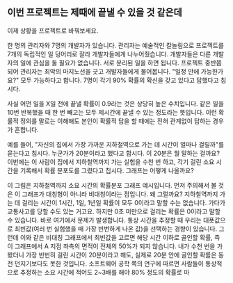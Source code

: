 ## 이번 프로젝트는 제때에 끝낼 수 있을 것 같은데
이제 상황을 프로젝트로 바꿔보세요.

한 명의 관리자와 7명의 개발자가 있습니다. 관리자는 예술적인 칼놀림으로 프로젝트를 7개의 독립적인 일 덩어리로 잘라 개발자들에게 나누어줬습니다. 개발자들은 다른 개발자의 일에 관심을 둘 필요가 없습니다. 서로 분리된 일을 하면 됩니다. 프로젝트 중반쯤 되어 관리자는 최악의 마지노선을 긋고 개발자들에게 물어봅니다. "일정 안에 가능한가요?" 모두 가능하다고 합니다. 7명이 각기 90% 확률의 확신을 갖고 있다고 답했다고 칩시다.

사실 어떤 일을 X일 전에 끝낼 확률이 0.9라는 것은 상당히 높은 수치입니다. 같은 일을 10번 반복했을 때 한 번 빼고는 모두 제시간에 끝낼 수 있는 정도라는 뜻입니다. 이런 확률적 정의를 말로는 이해해도 본인이 확률적 답을 할 때에는 전혀 관계없이 답하는 경우가 흔합니다.

예를 들어, "자신의 집에서 가장 가까운 지하철역으로 가는 데 시간이 얼마나 걸릴까"를 묻는다고 칩시다. 누군가가 20분이라고 했다고 합시다. 이 20분은 뭘 말하는 걸까요? 이번에는 이 사람이 집에서 지하철역까지 가는 실험을 수천 번 하고, 각기 걸린 소요 시간을 기록해서 확률 분포도를 그렸다고 칩시다. 그래프는 어떻게 나올까요?

이 그림은 지하철역까지 소요 시간의 확률분포 그래프 예시입니다. 먼저 주의해서 볼 것은 이 그래프가 대칭형이 아니라 비대칭이라는 점입니다. 왜 그럴까요? 지하철역까지 가는 데 걸리는 시간이 1시간, 1일, 1년일 확률이 모두 0이라고 말할 수는 없습니다. 가다가 교통사고를 당할 수도 있는 거고요. 하지만 0초 미만으로 걸리는 확률은 0이라고 말할 수 있습니다. 바로 여기에서 문제가 발생합니다. 통상 시간을 추정할 때 우리는 대푯값으로 최빈값(여러 번 실험했을 때 가장 빈번하게 나온 값)을 선택하는 경향이 있습니다. 그런데 이와 같은 비대칭 그래프에서 최빈값을 고르면 해당 시간 이하로 골인할 확률, 즉 이 그래프에서 A 지점 좌측의 면적이 전체의 50%가 되지 않습니다. 내가 수천 번을 가봤더니 가장 빈번히 걸린 시간이 20분이라고 해도, 실제로 20분 안에 골인할 확률은 동전 던지기보다도 못한 것입니다. 소프트웨어 공학 쪽의 연구에 따르면 사람들이 통상적으로 추정하는 소요 시간에 적어도 2~3배를 해야 80% 정도의 확률로 마